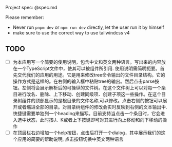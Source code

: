 Project spec: @spec.md

Please remember:
- Never run `pnpm dev` or `npm run dev` directly, let the user run it by himself
- make sure to use the correct way to use tailwindcss v4

## TODO

- [ ] 为本应用写一个简要的使用说明，包含中文和英文两种语言。写出来的内容放在一个TypeScript文件中，使其可以被组件所引用. 使用说明需简明扼要。首先交代我们的应用的用途。它是用来修改tree命令输出的文件目录结构。它的操作方式是这样的。在右侧的输入框中粘贴tree的输出。然后点击parse按钮。左侧将会展示解析后的可操纵的文件树。在这个文件树上可以对每一个条目进行改名、删除、上下移动、创建同级项、创建子项这一些操作。在这个目录树组件的顶部显示的是根目录的文件名称,可以修改。点击右侧的按钮可以展开或者缩进全部的目录。对目录树组件的修改会实时反映到右侧的文本输出中. 快捷键需要单独列一个heading来描写。目前支持当点击一个条目时，它会进入选中状态，此时按J、K或者上下按键即可对其进行向上移动和向下移动的操作
- [ ] 在顶层栏右边增加一个help按钮，点击后打开一个dialog，其中展示我们的这个应用的简要的帮助说明, 点击按钮切换中英文两种语言
